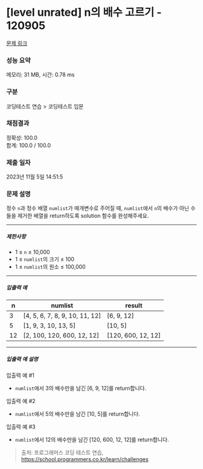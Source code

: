 # [level unrated] n의 배수 고르기 - 120905 

[문제 링크](https://school.programmers.co.kr/learn/courses/30/lessons/120905) 

### 성능 요약

메모리: 31 MB, 시간: 0.78 ms

### 구분

코딩테스트 연습 > 코딩테스트 입문

### 채점결과

정확성: 100.0<br/>합계: 100.0 / 100.0

### 제출 일자

2023년 11월 5일 14:51:5

### 문제 설명

<p>정수 <code>n</code>과 정수 배열 <code>numlist</code>가 매개변수로 주어질 때, <code>numlist</code>에서 <code>n</code>의 배수가 아닌 수들을 제거한 배열을 return하도록 solution 함수를 완성해주세요.</p>

<hr>

<h5>제한사항</h5>

<ul>
<li>1 ≤ <code>n</code> ≤ 10,000</li>
<li>1 ≤ <code>numlist</code>의 크기 ≤ 100</li>
<li>1 ≤ <code>numlist</code>의 원소 ≤ 100,000</li>
</ul>

<hr>

<h5>입출력 예</h5>
<table class="table">
        <thead><tr>
<th>n</th>
<th>numlist</th>
<th>result</th>
</tr>
</thead>
        <tbody><tr>
<td>3</td>
<td>[4, 5, 6, 7, 8, 9, 10, 11, 12]</td>
<td>[6, 9, 12]</td>
</tr>
<tr>
<td>5</td>
<td>[1, 9, 3, 10, 13, 5]</td>
<td>[10, 5]</td>
</tr>
<tr>
<td>12</td>
<td>[2, 100, 120, 600, 12, 12]</td>
<td>[120, 600, 12, 12]</td>
</tr>
</tbody>
      </table>
<hr>

<h5>입출력 예 설명</h5>

<p>입출력 예 #1</p>

<ul>
<li><code>numlist</code>에서 3의 배수만을 남긴 [6, 9, 12]를 return합니다.</li>
</ul>

<p>입출력 예 #2</p>

<ul>
<li><code>numlist</code>에서 5의 배수만을 남긴 [10, 5]를 return합니다.</li>
</ul>

<p>입출력 예 #3</p>

<ul>
<li><code>numlist</code>에서 12의 배수만을 남긴 [120, 600, 12, 12]를 return합니다.</li>
</ul>


> 출처: 프로그래머스 코딩 테스트 연습, https://school.programmers.co.kr/learn/challenges